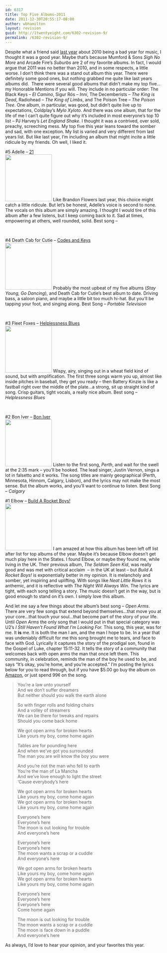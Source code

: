 ```yaml
---
id: 6317
title: Top Five Albums–2011
date: 2011-12-30T20:55:17-08:00
author: wbhamilton
layout: revision
guid: http://1twentyeight.com/6302-revision-9/
permalink: /6302-revision-9/
---
```

Despite what a friend said [last year](http://1twentyeight.com/top-five-albums—2010/) about 2010 being a bad year for music, I thought it was a good year. Maybe that&#8217;s because Mumford & Sons _Sigh No More_ and Arcade Fire&#8217;s _Suburbs_ are 2 of my favorite albums. In fact, I would argue that 2011 was no better than 2010, and in some respects, a little worse. I don&#8217;t think there was a stand out album this year. There were definitely some good ones, but nothing grabbed me quite like last years albums did.  There were several good albums that didn&#8217;t make my top five&#8230;my Honorable Mentions if you will. They include in no particular order: The Black Keys – _El Camino_, Sigur Rós – _Inní_, The Decemberists – _The King is Dead_, Radiohead – _The King of Limbs_, and The Poison Tree – _The Poison Tree_. One album, in particular, was good, but didn&#8217;t quite live up to expectations, Coldplay&#8217;s _Mylo Xyloto_. And there was one album, that for the life of me I can&#8217;t quite figure out why it&#8217;s included in most everyone&#8217;s top 10 list – PJ Harvey&#8217;s _Let England Shake_. I thought it was a contrived, over sold, preachy, screeching mess. My top five this year leans toward the somber and sad, with one exception. My list is varied and very different from last years list. But like last year, I&#8217;m including an album that might incite a little ridicule by my friends. Oh well, I liked it.

#5 Adelle &#8211; [21](http://www.amazon.com/gp/product/B004P4S4NM/ref=as_li_ss_tl?ie=UTF8&tag=1twentyeight-20&linkCode=as2&camp=1789&creative=390957&creativeASIN=B004P4S4NM)  
<img class="alignright  wp-image-6308" title="21" src="http://1twentyeight.com/wp-content/uploads/2011/12/21.jpg" alt="" width="150" height="150" srcset="http://1twentyeight.com/wp-content/uploads/2011/12/21.jpg 280w, http://1twentyeight.com/wp-content/uploads/2011/12/21-150x150.jpg 150w" sizes="(max-width: 150px) 100vw, 150px" /> Like Brandon Flowers last year, this choice might catch a little ridicule. But let&#8217;s be honest, Adelle&#8217;s voice is second to none. The vocals on this album are simply amazing. I thought I would tire of this album after a few listens, but I keep coming back to it. Sad at times, empowering at others, well rounded, solid. Best song –

&nbsp;

#4 Death Cab for Cutie – [Codes and Keys](http://www.amazon.com/gp/product/B0052YOXN4/ref=as_li_ss_tl?ie=UTF8&tag=1twentyeight-20&linkCode=as2&camp=1789&creative=390957&creativeASIN=B0052YOXN4)  
<img class="alignright size-thumbnail wp-image-6311" title="DeathCab" src="http://1twentyeight.com/wp-content/uploads/2011/12/DeathCab-150x150.jpg" alt="" width="150" height="150" srcset="http://1twentyeight.com/wp-content/uploads/2011/12/DeathCab-150x150.jpg 150w, http://1twentyeight.com/wp-content/uploads/2011/12/DeathCab.jpg 280w" sizes="(max-width: 150px) 100vw, 150px" /> Probably the most upbeat of my five albums (_Stay Young, Go Dancing_), and Death Cab for Cutie&#8217;s best album to date. Driving bass, a saloon piano, and maybe a little bit too much hi-hat. But you&#8217;ll be tapping your foot, and singing along. Best Song – _Portable Television_

&nbsp;

#3 Fleet Foxes &#8211; [Helplessness Blues](http://www.amazon.com/gp/product/B004X0XA82/ref=as_li_ss_tl?ie=UTF8&tag=1twentyeight-20&linkCode=as2&camp=1789&creative=390957&creativeASIN=B004X0XA82)  
<img class="alignright size-thumbnail wp-image-6309" title="FleetFoxes" src="http://1twentyeight.com/wp-content/uploads/2011/12/FleetFoxes-150x150.jpg" alt="" width="150" height="150" srcset="http://1twentyeight.com/wp-content/uploads/2011/12/FleetFoxes-150x150.jpg 150w, http://1twentyeight.com/wp-content/uploads/2011/12/FleetFoxes.jpg 280w" sizes="(max-width: 150px) 100vw, 150px" /> Wispy, airy, singing out in a wheat field kind of sound, but with amplification. The first three songs warm you up, almost like inside pitches in baseball, they get you ready – then Battery Kinzie is like a fastball right over the middle of the plate&#8230;a strong, sit up straight kind of song. Crisp guitars, tight vocals, a really nice album. Best song – _Helplessness Blues_

&nbsp;

#2 Bon Iver &#8211; [Bon Iver](http://www.amazon.com/gp/product/B0054JURZA/ref=as_li_ss_tl?ie=UTF8&tag=1twentyeight-20&linkCode=as2&camp=1789&creative=390957&creativeASIN=B0054JURZA)  
<img class="alignright size-thumbnail wp-image-6310" title="BonIver" src="http://1twentyeight.com/wp-content/uploads/2011/12/BonIver-150x150.jpg" alt="" width="150" height="150" srcset="http://1twentyeight.com/wp-content/uploads/2011/12/BonIver-150x150.jpg 150w, http://1twentyeight.com/wp-content/uploads/2011/12/BonIver.jpg 280w" sizes="(max-width: 150px) 100vw, 150px" /> Listen to the first song, _Perth_, and wait for the swell at the 2:35 mark – you&#8217;ll be hooked. The lead singer, Justin Vernon, sings a lot in falsetto and it works. The song titles are mainly geographical (Perth, Minnesota, Hinnom, Calgary, Lisbon), and the lyrics may not make the most sense. But the album works, and you&#8217;ll want to continue to listen. Best Song – _Calgary_

#1 Elbow &#8211; [Build A Rocket Boys!](http://www.amazon.com/gp/product/B004PVF95Q/ref=as_li_ss_tl?ie=UTF8&tag=1twentyeight-20&linkCode=as2&camp=1789&creative=390957&creativeASIN=B004PVF95Q)  
<img class="alignright size-thumbnail wp-image-6312" title="Elbow" src="http://1twentyeight.com/wp-content/uploads/2011/12/Elbow-150x150.jpg" alt="" width="150" height="150" srcset="http://1twentyeight.com/wp-content/uploads/2011/12/Elbow-150x150.jpg 150w, http://1twentyeight.com/wp-content/uploads/2011/12/Elbow.jpg 280w" sizes="(max-width: 150px) 100vw, 150px" /> I am amazed at how this album has been left off list after list for top albums of the year. Maybe it&#8217;s because Elbow doesn&#8217;t get much play here in the States. I found Elbow, or maybe they found me, while living in the UK. Their previous album, _The Seldom Seen Kid_, was really good and was met with critical acclaim  – in the UK at least – but _Build A Rocket Boys!_ is exponentially better in my opinion. It is melancholy and somber, yet inspiring and uplifting. With songs like _Neat Little Rows_ it is anthemic, and it is reflective with _The Night Will Always Win_. The lyrics are tight, with each song telling a story. The music doesn&#8217;t get in the way, but is good enough to stand on it&#8217;s own. I simply love this album.

And let me say a few things about the album&#8217;s best song – _Open Arms_. There are very few songs that extend beyond themselves&#8230;that move you at your core&#8230;that touch your soul&#8230;that become part of the story of your life. Until _Open Arms_ the only song that I would put in that special category was U2&#8217;s _I Still Haven&#8217;t Found What I&#8217;m Looking For._ This song, this year, was for me. It **is** me. It is both the man I am, and the man I hope to be. In a year that was undeniably difficult for me this song brought me to tears, and face to face with God. Lyrically it captures the story of the prodigal son, found in the Gospel of Luke, chapter 15:11-32. It tells the story of a community that welcomes back with open arms the man that once left them. This community, in celebration, reminds the man of the boy he used to be, and says &#8220;It&#8217;s okay, you&#8217;re home, and you&#8217;re accepted.&#8221; I&#8217;m posting the lyrics below for you to read through, but if you have $5.00 go buy the album on [Amazon](http://www.amazon.com/gp/product/B004PVF95Q/ref=as_li_ss_tl?ie=UTF8&tag=1twentyeight-20&linkCode=as2&camp=1789&creative=390957&creativeASIN=B004PVF95Q), or just spend 99¢ on the song.

> You&#8217;re a law unto yourself  
> And we don&#8217;t suffer dreamers  
> But neither should you walk the earth alone
> 
> So with finger rolls and folding chairs  
> And a volley of streamers  
> We can be there for tweaks and repairs  
> Should you come back home
> 
> We got open arms for broken hearts  
> Like yours my boy, come home again
> 
> Tables are for pounding here  
> And when we&#8217;ve got you surrounded  
> The man you are will know the boy you were
> 
> And you&#8217;re not the man who fell to earth  
> You&#8217;re the man of La Mancha  
> And we&#8217;ve love enough to light the street  
> &#8216;Cause everybody&#8217;s here
> 
> We got open arms for broken hearts  
> Like yours my boy, come home again  
> We got open arms for broken hearts  
> Like yours my boy, come home again
> 
> Everyone&#8217;s here  
> Everyone&#8217;s here  
> The moon is out looking for trouble  
> And everyone&#8217;s here
> 
> Everyone&#8217;s here  
> Everyone&#8217;s here  
> The moon wants a scrap or a cuddle  
> And everyone&#8217;s here
> 
> We got open arms for broken hearts  
> Like yours my boy, come home again  
> We got open arms for broken hearts  
> Like yours my boy, come home again
> 
> Everyone&#8217;s here  
> Everyone&#8217;s here  
> Everyone&#8217;s here  
> Come home again
> 
> The moon is out looking for trouble  
> The moon wants a scrap or a cuddle  
> The moon is face down in a puddle  
> And everyone&#8217;s here

As always, I&#8217;d love to hear your opinion, and your favorites this year.